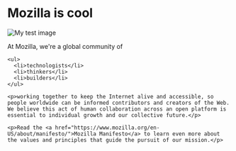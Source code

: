 <!doctype html>
<html lang="en-US">
  <head>
    <meta charset="utf-8" />
    <meta name="viewport" content="width=device-width" />
    <title>Mozilla is cool</title>
  </head>
  <body>
    <h1>Mozilla is cool</h1>
    <img src="https://mdn.github.io/beginner-html-site/images/firefox-icon.png" alt="My test image" />
    <p>At Mozilla, we're a global community of </p>

    <ul>
      <li>technologists</li>
      <li>thinkers</li>
      <li>builders</li>
    </ul>

    <p>working together to keep the Internet alive and accessible, so people worldwide can be informed contributors and creators of the Web. We believe this act of human collaboration across an open platform is essential to individual growth and our collective future.</p>

    <p>Read the <a href="https://www.mozilla.org/en-US/about/manifesto/">Mozilla Manifesto</a> to learn even more about the values and principles that guide the pursuit of our mission.</p>
    
  </body>
</html>
